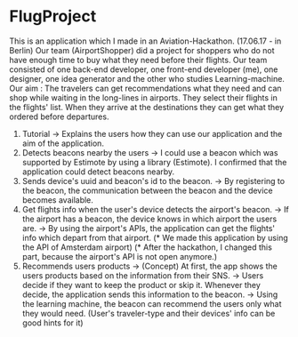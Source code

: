 # FlugProject

This is an application which I made in an Aviation-Hackathon. (17.06.17 - in Berlin)
Our team (AirportShopper) did a project for shoppers who do not have enough time to buy what they need before their flights.
Our team consisted of one back-end developer, one front-end developer (me), one designer, one idea generator and the other who studies Learning-machine.
Our aim : The travelers can get recommendations what they need and can shop while waiting in the long-lines in airports.
	They select their flights in the flights' list. When they arrive at the destinations they can get what they ordered before departures.

1. Tutorial -> Explains the users how they can use our application and the aim of the application.
2. Detects beacons nearby the users -> I could use a beacon which was supported by Estimote by using a library (Estimote).
				 I confirmed that the application could detect beacons nearby.
3. Sends device's uuid and beacon's id to the beacon.
				-> By registering to the beacon, the communication between the beacon and the device becomes available.
4. Get flights info when the user's device detects the airport's beacon.
				-> If the airport has a beacon, the device knows in which airport the users are.
				-> By using the airport's APIs, the application can get the flights' info which depart from that airport.
        (* We made this application by using the API of Amsterdam airport)
				(* After the hackathon, I changed this part, because the airport's API is not open anymore.)
5. Recommends users products -> (Concept) At first, the app shows the users products based on the information from their SNS.
			-> Users decide if they want to keep the product or skip it. Whenever they decide, the application sends this information to the beacon.
			-> Using the learning machine, the beacon can recommend the users only what they would need.
			(User's traveler-type and their devices' info can be good hints for it)
	

